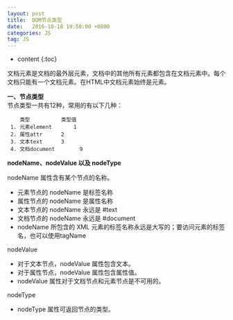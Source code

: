 ```yaml
---
layout: post
title:  DOM节点类型
date:   2016-10-18 19:58:00 +0800
categories: JS
tag: JS
---
```


* content
{:toc}

文档元素是文档的最外层元素，文档中的其他所有元素都包含在文档元素中。每个文档只能有一个文档元素。在HTML中文档元素始终是<html>元素。  

**一、节点类型**  
节点类型一共有12种，常用的有以下几种：

```
 	类型          类型值
 1. 元素element		1
 2. 属性attr		2
 3. 文本text		3
 4. 文档document        9  
```

**nodeName、nodeValue 以及 nodeType**  

nodeName 属性含有某个节点的名称。  
- 元素节点的 nodeName 是标签名称  
- 属性节点的 nodeName 是属性名称  
- 文本节点的 nodeName 永远是 #text  
- 文档节点的 nodeName 永远是 #document    
- nodeName 所包含的 XML 元素的标签名称永远是大写的；要访问元素的标签名，也可以使用tagName

nodeValue  
- 对于文本节点，nodeValue 属性包含文本。  
- 对于属性节点，nodeValue 属性包含属性值。    
- nodeValue 属性对于文档节点和元素节点是不可用的。  

nodeType  
- nodeType 属性可返回节点的类型。  



